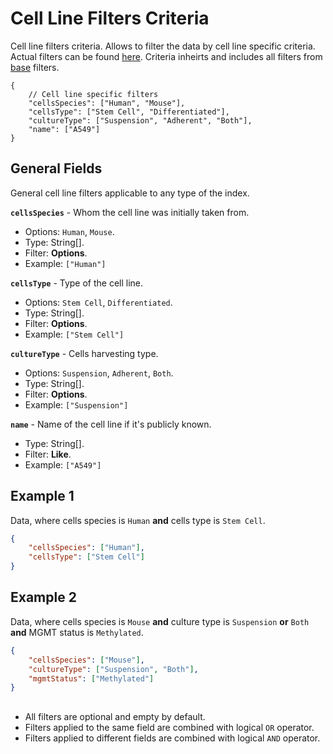 # Cell Line Filters Criteria
Cell line filters criteria. Allows to filter the data by cell line specific criteria. Actual filters can be found [here](../Unite.Indices.Search/Services/Filters/Base/Specimens/Criteria/LineCriteria.cs). Criteria inheirts and includes all filters from [base](./search-criteria-specimens-base.md) filters.

```jsonc
{
    // Cell line specific filters
    "cellsSpecies": ["Human", "Mouse"],
    "cellsType": ["Stem Cell", "Differentiated"],
    "cultureType": ["Suspension", "Adherent", "Both"],
    "name": ["A549"]
}
```


## General Fields
General cell line filters applicable to any type of the index.

**`cellsSpecies`** - Whom the cell line was initially taken from.
- Options: `Human`, `Mouse`.
- Type: String[].
- Filter: **Options**.
- Example: `["Human"]`

**`cellsType`** - Type of the cell line.
- Options: `Stem Cell`, `Differentiated`.
- Type: String[].
- Filter: **Options**.
- Example: `["Stem Cell"]`

**`cultureType`** - Cells harvesting type.
- Options: `Suspension`, `Adherent`, `Both`.
- Type: String[].
- Filter: **Options**.
- Example: `["Suspension"]`

**`name`** - Name of the cell line if it's publicly known.
- Type: String[].
- Filter: **Like**.
- Example: `["A549"]`


## Example 1
Data, where cells species is `Human` **and** cells type is `Stem Cell`.

```json
{
    "cellsSpecies": ["Human"],
    "cellsType": ["Stem Cell"]
}
```

## Example 2
Data, where cells species is `Mouse` **and** culture type is `Suspension` **or** `Both` **and** MGMT status is `Methylated`.

```json
{
    "cellsSpecies": ["Mouse"],
    "cultureType": ["Suspension", "Both"],
    "mgmtStatus": ["Methylated"]
}
```


##
- All filters are optional and empty by default.
- Filters applied to the same field are combined with logical `OR` operator.
- Filters applied to different fields are combined with logical `AND` operator.
